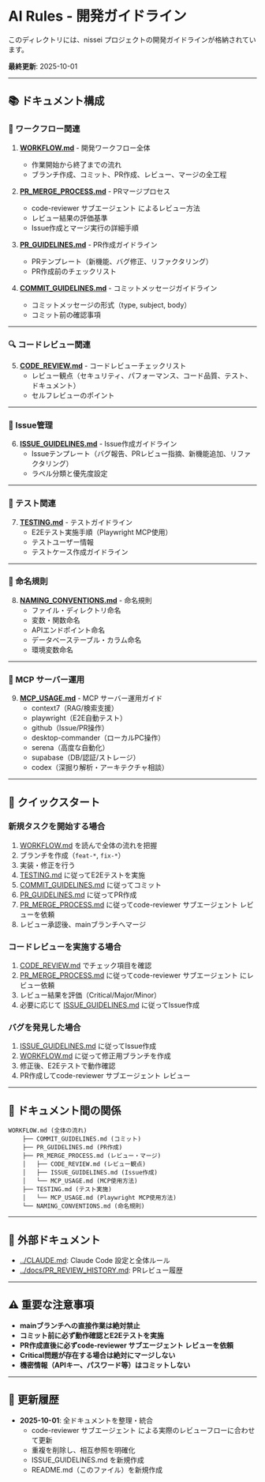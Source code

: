 # AI Rules - 開発ガイドライン

このディレクトリには、nissei プロジェクトの開発ガイドラインが格納されています。

**最終更新**: 2025-10-01

---

## 📚 ドキュメント構成

### 🔄 ワークフロー関連

1. **[WORKFLOW.md](./WORKFLOW.md)** - 開発ワークフロー全体
   - 作業開始から終了までの流れ
   - ブランチ作成、コミット、PR作成、レビュー、マージの全工程

2. **[PR_MERGE_PROCESS.md](./PR_MERGE_PROCESS.md)** - PRマージプロセス
   - code-reviewer サブエージェント によるレビュー方法
   - レビュー結果の評価基準
   - Issue作成とマージ実行の詳細手順

3. **[PR_GUIDELINES.md](./PR_GUIDELINES.md)** - PR作成ガイドライン
   - PRテンプレート（新機能、バグ修正、リファクタリング）
   - PR作成前のチェックリスト

4. **[COMMIT_GUIDELINES.md](./COMMIT_GUIDELINES.md)** - コミットメッセージガイドライン
   - コミットメッセージの形式（type, subject, body）
   - コミット前の確認事項

---

### 🔍 コードレビュー関連

5. **[CODE_REVIEW.md](./CODE_REVIEW.md)** - コードレビューチェックリスト
   - レビュー観点（セキュリティ、パフォーマンス、コード品質、テスト、ドキュメント）
   - セルフレビューのポイント

---

### 🐛 Issue管理

6. **[ISSUE_GUIDELINES.md](./ISSUE_GUIDELINES.md)** - Issue作成ガイドライン
   - Issueテンプレート（バグ報告、PRレビュー指摘、新機能追加、リファクタリング）
   - ラベル分類と優先度設定

---

### 🧪 テスト関連

7. **[TESTING.md](./TESTING.md)** - テストガイドライン
   - E2Eテスト実施手順（Playwright MCP使用）
   - テストユーザー情報
   - テストケース作成ガイドライン

---

### 📝 命名規則

8. **[NAMING_CONVENTIONS.md](./NAMING_CONVENTIONS.md)** - 命名規則
   - ファイル・ディレクトリ命名
   - 変数・関数命名
   - APIエンドポイント命名
   - データベーステーブル・カラム命名
   - 環境変数命名

---

### 🔧 MCP サーバー運用

9. **[MCP_USAGE.md](./MCP_USAGE.md)** - MCP サーバー運用ガイド
   - context7（RAG/検索支援）
   - playwright（E2E自動テスト）
   - github（Issue/PR操作）
   - desktop-commander（ローカルPC操作）
   - serena（高度な自動化）
   - supabase（DB/認証/ストレージ）
   - codex（深掘り解析・アーキテクチャ相談）

---

## 🚀 クイックスタート

### 新規タスクを開始する場合

1. [WORKFLOW.md](./WORKFLOW.md) を読んで全体の流れを把握
2. ブランチを作成（`feat-*`, `fix-*`）
3. 実装・修正を行う
4. [TESTING.md](./TESTING.md) に従ってE2Eテストを実施
5. [COMMIT_GUIDELINES.md](./COMMIT_GUIDELINES.md) に従ってコミット
6. [PR_GUIDELINES.md](./PR_GUIDELINES.md) に従ってPR作成
7. [PR_MERGE_PROCESS.md](./PR_MERGE_PROCESS.md) に従ってcode-reviewer サブエージェント レビューを依頼
8. レビュー承認後、mainブランチへマージ

### コードレビューを実施する場合

1. [CODE_REVIEW.md](./CODE_REVIEW.md) でチェック項目を確認
2. [PR_MERGE_PROCESS.md](./PR_MERGE_PROCESS.md) に従ってcode-reviewer サブエージェント にレビュー依頼
3. レビュー結果を評価（Critical/Major/Minor）
4. 必要に応じて [ISSUE_GUIDELINES.md](./ISSUE_GUIDELINES.md) に従ってIssue作成

### バグを発見した場合

1. [ISSUE_GUIDELINES.md](./ISSUE_GUIDELINES.md) に従ってIssue作成
2. [WORKFLOW.md](./WORKFLOW.md) に従って修正用ブランチを作成
3. 修正後、E2Eテストで動作確認
4. PR作成してcode-reviewer サブエージェント レビュー

---

## 📖 ドキュメント間の関係

```
WORKFLOW.md (全体の流れ)
    ├── COMMIT_GUIDELINES.md (コミット)
    ├── PR_GUIDELINES.md (PR作成)
    ├── PR_MERGE_PROCESS.md (レビュー・マージ)
    │   ├── CODE_REVIEW.md (レビュー観点)
    │   ├── ISSUE_GUIDELINES.md (Issue作成)
    │   └── MCP_USAGE.md (MCP使用方法)
    ├── TESTING.md (テスト実施)
    │   └── MCP_USAGE.md (Playwright MCP使用方法)
    └── NAMING_CONVENTIONS.md (命名規則)
```

---

## 🔗 外部ドキュメント

- [../CLAUDE.md](../CLAUDE.md): Claude Code 設定と全体ルール
- [../docs/PR_REVIEW_HISTORY.md](../docs/PR_REVIEW_HISTORY.md): PRレビュー履歴

---

## ⚠️ 重要な注意事項

- **mainブランチへの直接作業は絶対禁止**
- **コミット前に必ず動作確認とE2Eテストを実施**
- **PR作成直後に必ずcode-reviewer サブエージェント レビューを依頼**
- **Critical問題が存在する場合は絶対にマージしない**
- **機密情報（APIキー、パスワード等）はコミットしない**

---

## 📝 更新履歴

- **2025-10-01**: 全ドキュメントを整理・統合
  - code-reviewer サブエージェント による実際のレビューフローに合わせて更新
  - 重複を削除し、相互参照を明確化
  - ISSUE_GUIDELINES.md を新規作成
  - README.md（このファイル）を新規作成
